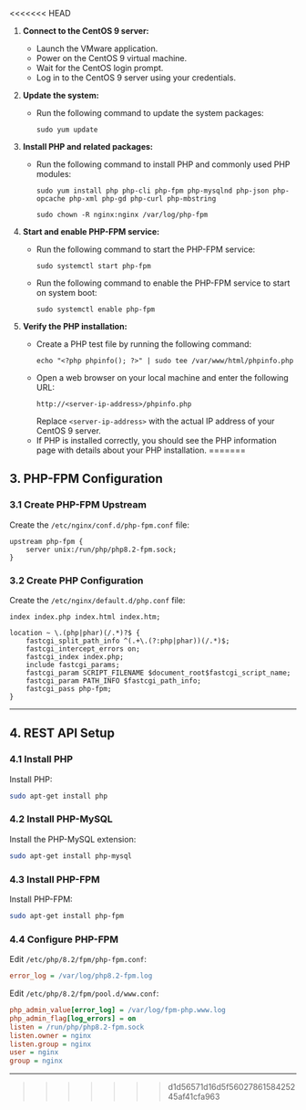 <<<<<<< HEAD
1. **Connect to the CentOS 9 server:**
   - Launch the VMware application.
   - Power on the CentOS 9 virtual machine.
   - Wait for the CentOS login prompt.
   - Log in to the CentOS 9 server using your credentials.

2. **Update the system:**
   - Run the following command to update the system packages:
     ```
     sudo yum update
     ```

3. **Install PHP and related packages:**
   - Run the following command to install PHP and commonly used PHP modules:
     ```
     sudo yum install php php-cli php-fpm php-mysqlnd php-json php-opcache php-xml php-gd php-curl php-mbstring
     ```

     ```
     sudo chown -R nginx:nginx /var/log/php-fpm
     ```
     

4. **Start and enable PHP-FPM service:**
   - Run the following command to start the PHP-FPM service:
     ```
     sudo systemctl start php-fpm
     ```
   - Run the following command to enable the PHP-FPM service to start on system boot:
     ```
     sudo systemctl enable php-fpm
     ```

5. **Verify the PHP installation:**
   - Create a PHP test file by running the following command:
     ```
     echo "<?php phpinfo(); ?>" | sudo tee /var/www/html/phpinfo.php
     ```
   - Open a web browser on your local machine and enter the following URL:
     ```
     http://<server-ip-address>/phpinfo.php
     ```
     Replace `<server-ip-address>` with the actual IP address of your CentOS 9 server.
   - If PHP is installed correctly, you should see the PHP information page with details about your PHP installation.
=======

## 3. PHP-FPM Configuration

### 3.1 Create PHP-FPM Upstream
Create the `/etc/nginx/conf.d/php-fpm.conf` file:
```nginx
upstream php-fpm {
    server unix:/run/php/php8.2-fpm.sock;
}
```

### 3.2 Create PHP Configuration
Create the `/etc/nginx/default.d/php.conf` file:
```nginx
index index.php index.html index.htm;

location ~ \.(php|phar)(/.*)?$ {
    fastcgi_split_path_info ^(.+\.(?:php|phar))(/.*)$;
    fastcgi_intercept_errors on;
    fastcgi_index index.php;
    include fastcgi_params;
    fastcgi_param SCRIPT_FILENAME $document_root$fastcgi_script_name;
    fastcgi_param PATH_INFO $fastcgi_path_info;
    fastcgi_pass php-fpm;
}
```

---

## 4. REST API Setup

### 4.1 Install PHP
Install PHP:
```bash
sudo apt-get install php
```

### 4.2 Install PHP-MySQL
Install the PHP-MySQL extension:
```bash
sudo apt-get install php-mysql
```

### 4.3 Install PHP-FPM
Install PHP-FPM:
```bash
sudo apt-get install php-fpm
```

### 4.4 Configure PHP-FPM
Edit `/etc/php/8.2/fpm/php-fpm.conf`:
```ini
error_log = /var/log/php8.2-fpm.log
```

Edit `/etc/php/8.2/fpm/pool.d/www.conf`:
```ini
php_admin_value[error_log] = /var/log/fpm-php.www.log
php_admin_flag[log_errors] = on
listen = /run/php/php8.2-fpm.sock
listen.owner = nginx
listen.group = nginx
user = nginx
group = nginx
```

---
>>>>>>> d1d56571d16d5f5602786158425245af41cfa963

